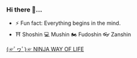 ### Hi there 👋...
- ⚡ Fun fact: Everything begins in the mind.
- ⛩ Shoshin 💻 Mushin 🏍 Fudoshin 👓 Zanshin

[(☞ﾟヮﾟ)☞ NINJA WAY OF LIFE](https://framework.zend.com/participate/code-manifesto) 
